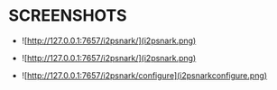 SCREENSHOTS
===========

 * ![http://127.0.0.1:7657/i2psnark/](i2psnark.png)

 * ![http://127.0.0.1:7657/i2psnark/](i2psnark.png)

 * ![http://127.0.0.1:7657/i2psnark/configure](i2psnarkconfigure.png)


